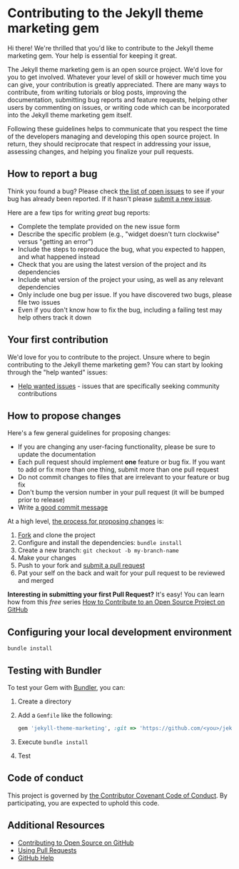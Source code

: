# Contributing to the Jekyll theme marketing gem

Hi there! We're thrilled that you'd like to contribute to the Jekyll theme marketing gem. Your help is essential for keeping it great.

The Jekyll theme marketing gem is an open source project. We'd love for you to get involved. Whatever your level of skill or however much time you can give, your contribution is greatly appreciated. There are many ways to contribute, from writing tutorials or blog posts, improving the documentation, submitting bug reports and feature requests, helping other users by commenting on issues, or writing code which can be incorporated into the Jekyll theme marketing gem itself.

Following these guidelines helps to communicate that you respect the time of the developers managing and developing this open source project. In return, they should reciprocate that respect in addressing your issue, assessing changes, and helping you finalize your pull requests.

## How to report a bug

Think you found a bug? Please check [the list of open issues](https://github.com/cetinajero/jekyll-theme-marketing/issues) to see if your bug has already been reported. If it hasn't please [submit a new issue](https://github.com/cetinajero/jekyll-theme-marketing/issues/new).

Here are a few tips for writing *great* bug reports:

* Complete the template provided on the new issue form
* Describe the specific problem (e.g., "widget doesn't turn clockwise" versus "getting an error")
* Include the steps to reproduce the bug, what you expected to happen, and what happened instead
* Check that you are using the latest version of the project and its dependencies
* Include what version of the project your using, as well as any relevant dependencies
* Only include one bug per issue. If you have discovered two bugs, please file two issues
* Even if you don't know how to fix the bug, including a failing test may help others track it down

## Your first contribution

We'd love for you to contribute to the project. Unsure where to begin contributing to the Jekyll theme marketing gem? You can start by looking through the "help wanted" issues:

* [Help wanted issues](https://github.com/cetinajero/jekyll-theme-marketing/issues?q=is%3Aissue+is%3Aopen+label%3A%22help+wanted%22) - issues that are specifically seeking community contributions

## How to propose changes

Here's a few general guidelines for proposing changes:

* If you are changing any user-facing functionality, please be sure to update the documentation
* Each pull request should implement **one** feature or bug fix. If you want to add or fix more than one thing, submit more than one pull request
* Do not commit changes to files that are irrelevant to your feature or bug fix
* Don't bump the version number in your pull request (it will be bumped prior to release)
* Write [a good commit message](http://tbaggery.com/2008/04/19/a-note-about-git-commit-messages.html)

At a high level, [the process for proposing changes](https://guides.github.com/introduction/flow/) is:

1. [Fork](https://github.com/cetinajero/jekyll-theme-marketing/fork) and clone the project
2. Configure and install the dependencies: `bundle install`
3. Create a new branch: `git checkout -b my-branch-name`
4. Make your changes
5. Push to your fork and [submit a pull request](https://github.com/cetinajero/jekyll-theme-marketing/compare)
6. Pat your self on the back and wait for your pull request to be reviewed and merged

**Interesting in submitting your first Pull Request?** It's easy! You can learn how from this *free* series [How to Contribute to an Open Source Project on GitHub](https://egghead.io/series/how-to-contribute-to-an-open-source-project-on-github)

## Configuring your local development environment

`bundle install`

## Testing with Bundler

To test your Gem with [Bundler](http://bundler.io), you can:

1. Create a directory
2. Add a `Gemfile` like the following:

    ```ruby
    gem 'jekyll-theme-marketing', :git => 'https://github.com/<you>/jekyll-theme-marketing.git', :branch => '<your branch name>'
    ```

3. Execute `bundle install`
4. Test

## Code of conduct

This project is governed by [the Contributor Covenant Code of Conduct](https://github.com/cetinajero/jekyll-theme-marketing/blob/master/docs/CODE_OF_CONDUCT.md#contributor-covenant-code-of-conduct). By participating, you are expected to uphold this code.

## Additional Resources

* [Contributing to Open Source on GitHub](https://guides.github.com/activities/contributing-to-open-source/)
* [Using Pull Requests](https://help.github.com/articles/using-pull-requests/)
* [GitHub Help](https://help.github.com)
